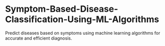 # Symptom-Based-Disease-Classification-Using-ML-Algorithms
Predict diseases based on symptoms using machine learning algorithms for accurate and efficient diagnosis. 
